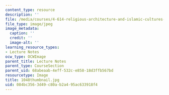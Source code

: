 ```yaml
---
content_type: resource
description: ''
file: /media/courses/4-614-religious-architecture-and-islamic-cultures-fall-2002/084bc3563d49c80ab2a495ac633918f4_1048thumbnail.jpg
file_type: image/jpeg
image_metadata:
  caption: ''
  credit: ''
  image-alt: ''
learning_resource_types:
- Lecture Notes
ocw_type: OCWImage
parent_title: Lecture Notes
parent_type: CourseSection
parent_uid: 68abeaab-4eff-532c-e858-18d3ffb567bd
resourcetype: Image
title: 1048thumbnail.jpg
uid: 084bc356-3d49-c80a-b2a4-95ac633918f4
---
```

